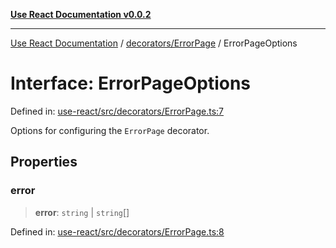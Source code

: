 [**Use React Documentation v0.0.2**](../../../README.md)

***

[Use React Documentation](../../../modules.md) / [decorators/ErrorPage](../README.md) / ErrorPageOptions

# Interface: ErrorPageOptions

Defined in: [use-react/src/decorators/ErrorPage.ts:7](https://github.com/stonemjs/use-react/blob/35b6e6a63b128df8b7d2db68dda3eb3286adfc69/src/decorators/ErrorPage.ts#L7)

Options for configuring the `ErrorPage` decorator.

## Properties

### error

> **error**: `string` \| `string`[]

Defined in: [use-react/src/decorators/ErrorPage.ts:8](https://github.com/stonemjs/use-react/blob/35b6e6a63b128df8b7d2db68dda3eb3286adfc69/src/decorators/ErrorPage.ts#L8)
